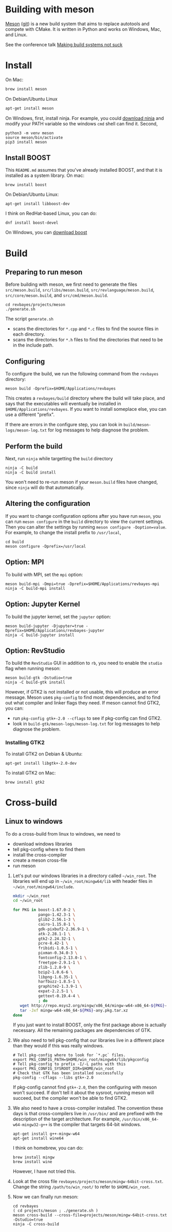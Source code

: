 # Building with meson

[Meson](https://mesonbuild.com/) ([git](https://github.com/mesonbuild/meson)) is a new build system that aims to replace autotools and compete with CMake.  It is written in Python and works on Windows, Mac, and Linux.

See the conference talk [Making build systems not suck](https://www.youtube.com/watch?v=KPi0AuVpxLI)

# Install

On Mac:
``` sh
brew install meson
```

On Debian/Ubuntu Linux
``` sh
apt-get install meson
```

On Windows, first, install ninja.  For example, you could [download ninja](https://github.com/ninja-build/ninja/releases) and modify your PATH variable so the windows `cmd` shell can find it.  Second,
```
python3 -m venv meson
source meson/bin/activate
pip3 install meson
```

## Install BOOST

This `README.md` assumes that you've already installed BOOST, and that it is installed as a system library.
On mac:
```
brew install boost
```
On Debian/Ubuntu Linux:
```
apt-get install libboost-dev
```
I think on RedHat-based Linux, you can do:
```
dnf install boost-devel
```
On Windows, you can [download boost](https://www.boost.org/users/download/)

# Build

## Preparing to run meson
Before building with meson, we first need to generate the files `src/meson.build`, `src/libs/meson.build`,
`src/revlanguage/meson.build`, `src/core/meson.build`, and `src/cmd/meson.build`.
```
cd revbayes/projects/meson
./generate.sh
```
The script `generate.sh`
* scans the directories for `*.cpp` and `*.c` files to find the source files in each directory.
* scans the directories for `*.h` files to find the directories that need to be in the include path.

## Configuring

To configure the build, we run the following command from the `revbayes` directory:
```
meson build -Dprefix=$HOME/Applications/revbayes
```
This creates a `revbayes/build` directory where the build will take place, and says that the executables will eventually be installed in `$HOME/Applications/revbayes`.  If you want to install someplace else, you can use a different "prefix".

If there are errors in the configure step, you can look in `build/meson-logs/meson-log.txt` for log messages to help diagnose the problem.

## Perform the build
Next, run `ninja` while targetting the `build` directory
```
ninja -C build
ninja -C build install
```
You won't need to re-run meson if your `meson.build` files have changed, since  `ninja` will do that automatically.

## Altering the configuration

If you want to change configuration options after you have run `meson`, you can run `meson configure` in the `build` directory to view the current settings.  Then you can alter the settings by running `meson configure -Doption=value`.  For example, to change the install prefix to `/usr/local`,
```
cd build
meson configure -Dprefix=/usr/local
```

## Option: MPI

To build with MPI, set the `mpi` option:
```
meson build-mpi -Dmpi=true -Dprefix=$HOME/Applications/revbayes-mpi
ninja -C build-mpi install
```

## Option: Jupyter Kernel

To build the jupyter kernel, set the `jupyter` option:
```
meson build-jupyter -Djupyter=true -Dprefix=$HOME/Applications/revbayes-jupyter
ninja -C build-jupyter install
```

## Option: RevStudio

To build the `RevStudio` GUI in addition to `rb`, you need to enable the `studio` flag when running meson:
```
meson build-gtk -Dstudio=true
ninja -C build-gtk install
```
However, if GTK2 is not installed or not usable, this will produce an error message.
Meson uses `pkg-config` to find most dependencies, and to find out what compiler and linker flags they need.
If meson cannot find GTK2, you can:
* run `pkg-config gtk+-2.0 --cflags` to see if pkg-config can find GTK2.
* look in `build-gtk/meson-logs/meson-log.txt` for log messages to help diagnose the problem.

### Installing GTK2
To install GTK2 on Debian & Ubuntu:
```
apt-get install libgtk+-2.0-dev
```

To install GTK2 on Mac:
```
brew install gtk2
```

# Cross-build

## Linux to windows

To do a cross-build from linux to windows, we need to
* download windows libraries
* tell pkg-config where to find them
* install the cross-compiler
* create a meson cross-file
* run meson

1. Let's put our windows libraries in a directory called `~/win_root`.  The libraries will end up in `~/win_root/mingw64/lib` with header files in `~/win_root/mingw64/include`.

   ``` sh
   mkdir ~/win_root
   cd ~/win_root

   for PKG in boost-1.67.0-2 \
              pango-1.42.3-1 \
              glib2-2.56.1-3 \
              cairo-1.15.8-1 \
              gdk-pixbuf2-2.36.9-1 \
              atk-2.28.1-1 \
              gtk2-2.24.32-1 \
              pcre-8.42-1 \
              fribidi-1.0.5-1 \
              pixman-0.34.0-3 \
              fontconfig-2.13.0-1 \
              freetype-2.9.1-1 \
              zlib-1.2.8-9 \
              bzip2-1.0.6-6 \
              libpng-1.6.35-1 \
              harfbuzz-1.8.5-1 \
              graphite2-1.3.9-1 \
              expat-2.2.5-1 \
              gettext-0.19.4-4 \
              ; do
      wget http://repo.msys2.org/mingw/x86_64/mingw-w64-x86_64-${PKG}-any.pkg.tar.xz
      tar -Jxf mingw-w64-x86_64-${PKG}-any.pkg.tar.xz
   done
   ```

   If you just want to install BOOST, only the first package above is actually necessary.  All the remaining packages are dependencies of GTK.

2. We also need to tell pkg-config that our libraries live in a different place than they would if this was really windows.

   ```
   # Tell pkg-config where to look for `*.pc` files.
   export PKG_CONFIG_PATH=$HOME/win_root/mingw64/lib/pkgconfig
   # Tell pkg-config to prefix -I/-L paths with this
   export PKG_CONFIG_SYSROOT_DIR=$HOME/win_root
   # Check that GTK has been installed successfully
   pkg-config --cflags --libs gtk+-2.0
   ```

   If pkg-config cannot find `gtk+-2.0`, then the configuring with meson won't succeed.  If don't tell it about the sysroot, running meson will succeed, but the compiler won't be able to find GTK2.

3. We also need to have a cross-compiler installed.  The convention these days is that cross-compilers live in `/usr/bin/` and are prefixed with the description of the target architecture.  For example, `/usr/bin/x86_64-w64-mingw32-g++` is the compiler that targets 64-bit windows.

   ```
   apt-get install g++-mingw-w64
   apt-get install wine64
   ```

   I think on homebrew, you can do:
   ```
   brew install mingw
   brew install wine
   ```
   However, I have not tried this.

4. Look at the cross file `revbayes/projects/meson/mingw-64bit-cross.txt`. Change the string `/path/to/win_root/` to refer to `$HOME/win_root`.


5. Now we can finally run meson:

   ```
   cd revbayes
   ( cd projects/meson ; ./generate.sh )
   meson cross-build --cross-file=projects/meson/mingw-64bit-cross.txt -Dstudio=true
   ninja -C cross-build
   ```
